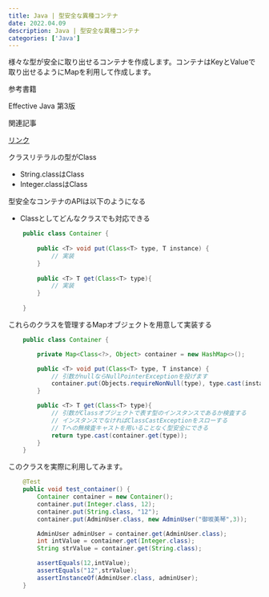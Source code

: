 ```yaml
---
title: Java | 型安全な異種コンテナ
date: 2022.04.09
description: Java | 型安全な異種コンテナ
categories: ['Java']
---
```


様々な型が安全に取り出せるコンテナを作成します。コンテナはKeyとValueで取り出せるようにMapを利用して作成します。

参考書籍

Effective Java 第3版

関連記事

[リンク](/posts/p1976)


クラスリテラルの型がClass<T>
* String.classはClass<String>
* Integer.classはClass<Integer>

型安全なコンテナのAPIは以下のようになる
* Class<T>としてどんなクラスでも対応できる

```java
    public class Container {
        
        public <T> void put(Class<T> type, T instance) {
            // 実装
        }
        
        public <T> T get(Class<T> type){
            // 実装
        }
        
    }
```


これらのクラスを管理するMapオブジェクトを用意して実装する

```java
    public class Container {

        private Map<Class<?>, Object> container = new HashMap<>();

        public <T> void put(Class<T> type, T instance) {
            // 引数がnullならNullPointerExceptionを投げます
            container.put(Objects.requireNonNull(type), type.cast(instance));
        }

        public <T> T get(Class<T> type){
            // 引数がClassオブジェクトで表す型のインスタンスであるか検査する
            // インスタンスでなければClassCastExceptionをスローする
            // Tへの無検査キャストを用いることなく型安全にできる
            return type.cast(container.get(type));
        }
    }
```


このクラスを実際に利用してみます。

```java
    @Test
    public void test_container() {
        Container container = new Container();
        container.put(Integer.class, 12);
        container.put(String.class, "12");
        container.put(AdminUser.class, new AdminUser("御坂美琴",3));

        AdminUser adminUser = container.get(AdminUser.class);
        int intValue = container.get(Integer.class);
        String strValue = container.get(String.class);

        assertEquals(12,intValue);
        assertEquals("12",strValue);
        assertInstanceOf(AdminUser.class, adminUser);
    }
```



